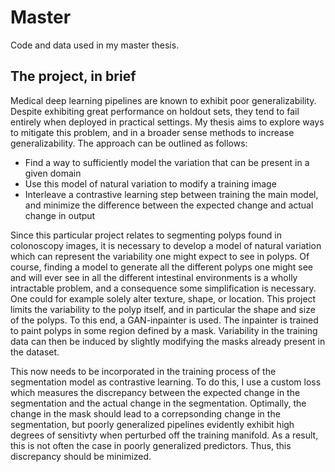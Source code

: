 # Master
Code and data used in my master thesis. 

## The project, in brief
Medical deep learning pipelines are known to exhibit poor generalizability. Despite exhibiting great performance on holdout sets, they tend to fail entirely when deployed in practical settings. My thesis aims to explore ways to mitigate this problem, and in a broader sense methods to increase generalizability. The approach can be outlined as follows:
 * Find a way to sufficiently model the variation that can be present in a given domain
 * Use this model of natural variation to modify a training image 
 * Interleave a contrastive learning step between training the main model, and minimize the difference between the expected change and actual change in output

Since this particular project relates to segmenting polyps found in colonoscopy images, it is necessary to develop a model of natural variation which can represent the variability one might expect to see in polyps. Of course, finding a model to generate all the different polyps one might see and will ever see in all the different intestinal environments is a wholly intractable problem, and a consequence some simplification is necessary. One could for example solely alter texture, shape, or  location. This project limits the variability to the polyp itself, and in particular the shape and size of the polyps. To this end, a GAN-inpainter is used. The inpainter is trained to paint polyps in some region defined by a mask. Variability in the training data can then be induced by slightly modifying the masks already present in the dataset. 

This now needs to be incorporated in the training process of the segmentation model as contrastive learning. To do this, I use a custom loss which measures the discrepancy between the expected change in the segmentation and the actual change in the segmentation. Optimally, the change in the mask should lead to a correpsonding change in the segmentation, but poorly generalized pipelines evidently exhibit high degrees of sensitivty when perturbed off the training manifold. As a result, this is not often the case in poorly generalized predictors. Thus, this discrepancy should be minimized. 
